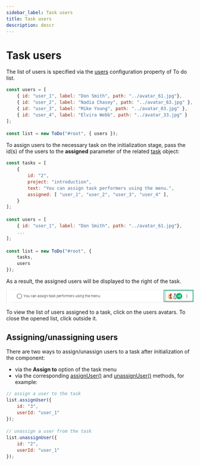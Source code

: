 ```yaml
---
sidebar_label: Task users
title: Task users
description: descr
---
```


# Task users

The list of users is specified via the [users](../../api/configs/users_config/) configuration property of To do list.

~~~js
const users = [
    { id: "user_1", label: "Don Smith", path: "../avatar_61.jpg"},
    { id: "user_2", label: "Nadia Chasey", path: "../avatar_63.jpg" },
    { id: "user_3", label: "Mike Young", path: "../avatar_03.jpg" },
    { id: "user_4", label: "Elvira Webb", path: "../avatar_33.jpg" }
];

const list = new ToDo("#root", { users });
~~~

To assign users to the necessary task on the initialization stage, pass the id(s) of the users to the **assigned** parameter of the related [task](../../api/configs/tasks_config/) object:

~~~js
const tasks = [
    {
        id: "2",
        project: "introduction",
        text: "You can assign task performers using the menu.",
        assigned: [ "user_1", "user_2", "user_3", "user_4" ],
    }
];

const users = [
    { id: "user_1", label: "Don Smith", path: "../avatar_61.jpg"},
    ...
];

const list = new ToDo("#root", {
    tasks,
    users
});
~~~

As a result, the assigned users will be displayed to the right of the task.

![users](../assets/users.png)

To view the list of users assigned to a task, click on the users avatars. To close the opened list, click outside it.

## Assigning/unassigning users

There are two ways to assign/unassign users to a task after initialization of the component:

- via the **Assign to** option of the task menu
- via the corresponding [assignUser()](../../api/methods/assignuser_method/) and [unassignUser()](../../api/methods/unassignuser_method/) methods, for example:

~~~js
// assign a user to the task
list.assignUser({
    id: "3",
    userId: "user_1"
});

// unassign a user from the task
list.unassignUser({
    id: "2",
    userId: "user_1"
});
~~~
